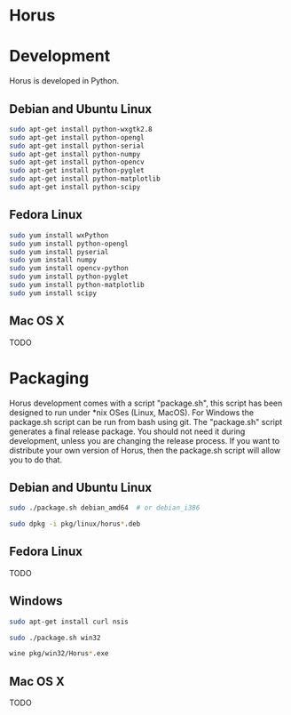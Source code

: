 Horus
=====

Development
===========

Horus is developed in Python.


Debian and Ubuntu Linux
--------

```bash
sudo apt-get install python-wxgtk2.8
sudo apt-get install python-opengl
sudo apt-get install python-serial
sudo apt-get install python-numpy
sudo apt-get install python-opencv
sudo apt-get install python-pyglet
sudo apt-get install python-matplotlib
sudo apt-get install python-scipy
```

Fedora Linux
--------
```bash
sudo yum install wxPython
sudo yum install python-opengl
sudo yum install pyserial
sudo yum install numpy
sudo yum install opencv-python
sudo yum install python-pyglet
sudo yum install python-matplotlib
sudo yum install scipy
```

Mac OS X
--------

TODO


Packaging
=========

Horus development comes with a script "package.sh", this script has been designed to run under *nix OSes (Linux, MacOS). For Windows the package.sh script can be run from bash using git.
The "package.sh" script generates a final release package. You should not need it during development, unless you are changing the release process. If you want to distribute your own version of Horus, then the package.sh script will allow you to do that.

Debian and Ubuntu Linux
--------

```bash
sudo ./package.sh debian_amd64  # or debian_i386

sudo dpkg -i pkg/linux/horus*.deb
```

Fedora Linux
--------

TODO

Windows
--------

```bash
sudo apt-get install curl nsis

sudo ./package.sh win32

wine pkg/win32/Horus*.exe
```

Mac OS X
--------

TODO